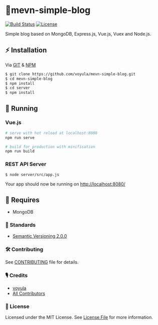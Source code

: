 # 🦄mevn-simple-blog

[![Build Status][ico-travis]][link-travis]
[![License][ico-license]][link-license]

Simple blog based on MongoDB, Express.js, Vue.js, Vuex and Node.js.

## ⚡ Installation

Via [GIT](https://git-scm.com/) & [NPM](https://www.npmjs.com/)

```bash
$ git clone https://github.com/voyula/mevn-simple-blog.git
$ cd mevn-simple-blog
$ npm install
$ cd server
$ npm install
```

## 🐣 Running

### Vue.js

```bash
# serve with hot reload at localhost:8080
npm run serve

# build for production with minification
npm run build
```

### REST API Server

```bash
$ node server/src/app.js
```

Your app should now be running on [http://localhost:8080/](http://localhost:8080/)

## 🛒 Requires

- MongoDB

### 📜 Standards

- [Semantic Versioning 2.0.0](https://semver.org/)

### 🛠 Contributing

See [CONTRIBUTING](CONTRIBUTING.md) file for details.

### 🎙 Credits

- [voyula](https://github.com/voyula)
- [All Contributors](../../contributors)

### 📌 License

Licensed under the MIT License. See [License File](LICENSE.md) for more information.

[ico-travis]: https://img.shields.io/travis/voyula/websocket-chat/master.svg?longCache=true&style=flat-square

[ico-license]: https://img.shields.io/github/license/voyula/mevn-simple-blog.svg?longCache=true&style=flat-square


[link-travis]: https://travis-ci.org/voyula/mevn-simple-blog

[link-license]: LICENSE.md
